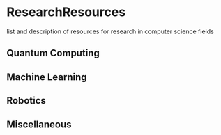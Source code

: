 # ResearchResources
list and description of resources for research in computer science fields

## Quantum Computing
## Machine Learning
## Robotics
## Miscellaneous
